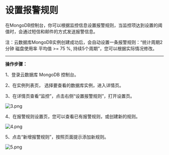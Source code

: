 # 设置报警规则

在MongoDB控制台，你可以根据监控信息设置报警规则，当监控项达到设置的阈值时，会通过短信和邮件的方式发送报警信息。

注：云数据库MongoDB实例创建成功后，会自动设置一条报警规则：“统计周期2分钟 磁盘使用率 平均值 >= 75 %, 持续5个周期”，您可以根据实际情况修改。

****

**操作步骤：**

1、登录云数据库 MongoDB 控制台。

2、在实例列表页， 选择要查看的数据库实例，进入详情页。

3、在详情页查看“监控”，点击右侧“设置报警规则”，打开设置页。

![3.png](https://img1.jcloudcs.com/cms/7507ed93-611a-465b-bbef-b34ab3a6a05220180226163957.png)

4、在报警规则设置页，您可以查看已有报警规则，或创建新的规则。

![4.png](http://img1.jcloudcs.com/cms/fbb616a6-f797-44b8-9da9-46051d79bfac20180226164011.png)

5、点击“新增报警规则”，按照页面提示添加新规则。

![5.png](https://img1.jcloudcs.com/cms/d65e5a8c-cd8e-4025-a531-760b70566c5120180226164030.png)